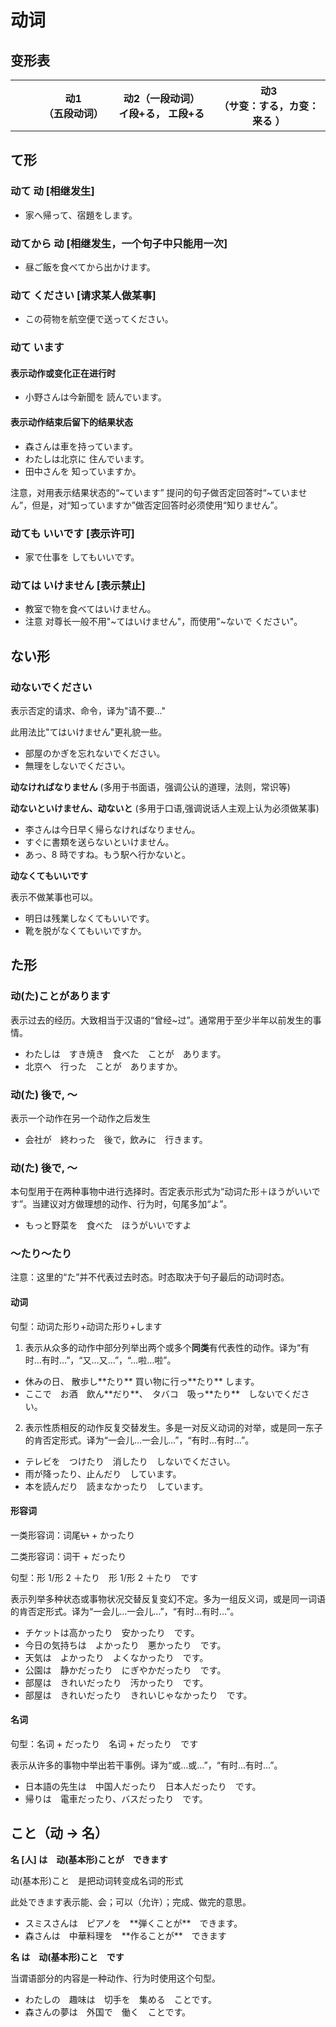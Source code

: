 # 动词

## 变形表

<table :class="$style['verb-conjugation-table']">
  <colgroup>
    <col style="width: 8%" />
    <col style="width: 7%" />
    <col style="width: 5%" />
    <col style="width: 12%" />
    <col style="width: 8%" />
    <col style="width: 5%" />
    <col style="width: 19%" />
    <col style="width: 14%" />
    <col style="width: 5%" />
    <col style="width: 17%" />
  </colgroup>
  <thead>
    <tr style="border-bottom: 2px solid #888;">
      <th></th>
      <th colspan="3">
        <div>动1</div>
        <div>（五段动词）</div>
      </th>
      <th colspan="3">
        <div>动2（一段动词）</div>
        <div>イ段+る， エ段+る</div>
      </th>
      <th colspan="3">
        <div>动3</div>
        <div>（サ变：する，カ变：来る ）</div>
      </th>
    </tr>
  </thead>
  <tbody>
  <template v-for="(formData, form) of conjugations" :key="form">
    <template  v-for="ending in verbEndings">
    <tr>
      <td v-if="ending==='う'" rowspan="9"><b>{{form}}</b></td>
      <td>{{ending}}</td>
      <td>→</td>
      <td v-html="content(form, ending)"></td>
      <template  v-if="ending==='う'">
        <td>～る</td>
        <td>→</td>
        <td v-html="content(form, 'る2')"></td>
        <td>来る</td>
        <td>→</td>
        <td v-html="content(form, '来る')"></td>
      </template>
      <template  v-else-if="ending==='く'">
        <td colspan="3"></td>
        <td>する</td>
        <td>→</td>
        <td v-html="content(form, 'する')"></td>
      </template>
      <template  v-else-if="ending==='ぐ'">
        <td colspan="3"></td>
        <td>～する</td>
        <td>→</td>
        <td v-html="'～'+content(form, 'する')"></td>
      </template>
      <template v-else>
        <td colspan="3"></td>
        <td colspan="3"></td>
      </template>
    </tr>
    <tr v-if="ending==='る'"><td colspan="10" style="background-color: #888; height: 2px;"></td></tr>
    </template>
  </template>
  </tbody>

</table>

## て形

### **动て 动** \[相继发生\]

<ul class="example">
  <li>家へ帰って、宿題をします。</li>
</ul>

### **动てから 动** \[相继发生，一个句子中只能用一次\]

<ul class="example">
  <li>昼ご飯を食べてから出かけます。</li>
</ul>

### **动て ください** \[请求某人做某事\]

<ul class="example">
  <li>この荷物を航空便で送ってください。</li>
</ul>

### 动て います

#### 表示动作或变化正在进行时

<ul class="example">
  <li>小野さんは今新聞を 読んでいます。</li>
</ul>

#### 表示动作结束后留下的结果状态

<ul class="example">
  <li>森さんは車を持っています。</li>
  <li>わたしは北京に 住んでいます。</li>
  <li>田中さんを 知っていますか。</li>
</ul>

注意，对用表示结果状态的“~ています” 提问的句子做否定回答时“~ていません”，但是，对“知っていますか”做否定回答时必须使用“知りません”。

### **动ても いいです** \[表示许可\]

<ul class="example">
  <li>家で仕事を してもいいです。</li>
</ul>

### 动ては いけません \[表示禁止\]

<ul class="example">
  <li>教室で物を食べてはいけません。</li>
  <li>注意 对尊长一般不用"~てはいけません"，而使用"~ないで ください"。</li>
</ul>

## ない形

### 动ないでください

表示否定的请求、命令，译为"请不要…"

此用法比"てはいけません"更礼貌一些。

<ul class="example">
  <li>部屋のかぎを忘れないでください。</li>
  <li>無理をしないでください。</li>
</ul>

**动なければなりません** (多用于书面语，强调公认的道理，法则，常识等)

**动ないといけません、动ないと** (多用于口语,强调说话人主观上认为必须做某事)

<ul class="example">
  <li>李さんは今日早く帰らなければなりません。</li>
  <li>すぐに書類を送らないといけません。</li>
  <li>あっ、8 時ですね。もう駅へ行かないと。</li>
</ul>

**动なくてもいいです**

表示不做某事也可以。

<ul class="example">
  <li>明日は残業しなくてもいいです。</li>
  <li>靴を脱がなくてもいいですか。</li>
</ul>

## た形

### 动(た)ことがあります

表示过去的经历。大致相当于汉语的“曾经~过”。通常用于至少半年以前发生的事情。

<ul class="example">
  <li>わたしは　すき焼き　食べた　ことが　あります。</li>
  <li>北京へ　行った　ことが　ありますか。</li>
</ul>

### 动(た) 後で, ～

表示一个动作在另一个动作之后发生

<ul class="example">
  <li>会社が　終わった　後で，飲みに　行きます。</li>
</ul>

### 动(た) 後で, ～

本句型用于在两种事物中进行选择时。否定表示形式为“动词た形＋ほうがいいです”。当建议对方做理想的动作、行为时，句尾多加“よ”。

<ul class="example">
  <li>もっと野菜を　食べた　ほうがいいですよ</li>
</ul>

### ～たり～たり

注意：这里的“た”并不代表过去时态。时态取决于句子最后的动词时态。

#### 动词

句型：动词た形り+动词た形り+します

1.  表示从众多的动作中部分列举出两个或多个**同类**有代表性的动作。译为“有时…有时…”，“又…又…”，“…啦…啦”。

<ul class="example">
  <li>休みの日、 散歩し**たり** 買い物に行っ**たり** します。</li>
  <li>ここで　お酒　飲ん**だり**、　タバコ　吸っ**たり**　しないでください。</li>
</ul>

2.  表示性质相反的动作反复交替发生。多是一对反义动词的对举，或是同一东子的肯否定形式。译为“一会儿…一会儿…”，“有时…有时…”。

<ul class="example">
  <li>テレビを　つけたり　消したり　しないでください。</li>
  <li>雨が降ったり、止んだり　しています。</li>
  <li>本を読んだり　読まなかったり　しています。</li>
</ul>

#### 形容词

一类形容词：词尾~~い~~ + かったり

二类形容词：词干 + だったり

句型：形 1/形 2 ＋たり　形 1/形 2 ＋たり　です

表示列举多种状态或事物状况交替反复变幻不定。多为一组反义词，或是同一词语的肯否定形式。译为“一会儿…一会儿…”，“有时…有时…”。

<ul class="example">
  <li>チケットは高かったり　安かったり　です。</li>
  <li>今日の気持ちは　よかったり　悪かったり　です。</li>
  <li>天気は　よかったり　よくなかったり　です。</li>
  <li>公園は　静かだったり　にぎやかだったり　です。</li>
  <li>部屋は　きれいだったり　汚かったり　です。</li>
  <li>部屋は　きれいだったり　きれいじゃなかったり　です。</li>
</ul>

#### 名词

句型：名词 + だったり　名词 + だったり　です

表示从许多的事物中举出若干事例。译为“或…或…”，“有时…有时…”。

<ul class="example">
  <li>日本語の先生は　中国人だったり　日本人だったり　です。</li>
  <li>帰りは　電車だったり、バスだったり　です。</li>
</ul>

## こと（动 -\> 名）

**名 \[人\] は　动(基本形)ことが　できます**

动(基本形)こと　是把动词转变成名词的形式

此处できます表示能、会；可以（允许）；完成、做完的意思。

<ul class="example">
  <li>スミスさんは　ピアノを　**弾くことが**　できます。</li>
  <li>森さんは　中華料理を　**作ることが**　できます</li>
</ul>

**名 は　动(基本形)こと　です**

当谓语部分的内容是一种动作、行为时使用这个句型。

<ul class="example">
  <li>わたしの　趣味は　切手を　集める　ことです。</li>
  <li>森さんの夢は　外国で　働く　ことです。</li>
</ul>

<script setup lang="ts">
const verbEndings = ['う', 'く', 'ぐ', 'す', 'つ', 'ぬ', 'ぶ', 'む', 'る'];
const conjugations = {
  'ます': {
    う: 'います', く: 'きます', ぐ: 'ぎます', す: 'します', つ: 'ちます', ぬ: 'にます', ぶ: 'びます', む: 'みます', る: 'ります',
    る2: 'ます',
    来る: '来ます', する: 'します',
  },
  'て': {
    う: '～って', く: '～いて', ぐ: '～いで', す: '～して', つ: '～って', ぬ: '～んで', ぶ: '～んで', む: '～んで', る: '～って',
    る2: 'て',
    来る: '来て', する: 'して'
  },
  'た': {
    う: '～った', く: '～いた', ぐ: '～いだ', す: '～した', つ: '～った', ぬ: '～んだ', ぶ: '～んだ', む: '～んだ', る: '～った',
    る2: 'た',
    来る: '来た', する: 'した'
  },
  'ない': {
    う: '～わない', く: '～かない', ぐ: '～がない', す: '～さない', つ: '～たない', ぬ: '～なない', ぶ: '～ばない', む: '～まない', る: '～らない',
    る2: `<s style="color: red;">(ます)</s>形＋ない`,
    来る: '来(こ)ない', する: 'しない'
  },

}

function content(form: string, ending: string) {
  const res = conjugations[form][ending];
  return res;
  if (res.startsWith('html'))
    return `<span>hello</span>`
  else
    return res
}

</script>

<style module lang="scss">
  .verb-conjugation-table {
    box-shadow: 5px 5px 5px gray;
    border: 2px solid gray;
    border-radius: 5px;
    /* width: 760px!important; */
    td, th {
      font-size: 16px;
      padding: 0 5px;
      text-align: center;
    }
  }

</style>
